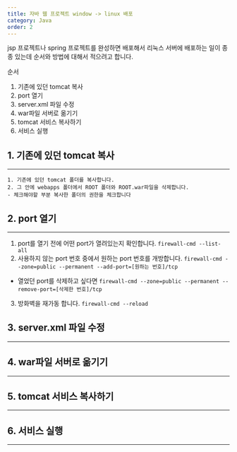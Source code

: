 ```yaml
---
title: 자바 웹 프로젝트 window -> linux 배포
category: Java
order: 2
---
```


jsp 프로젝트나 spring 프로젝트를 완성하면 배포해서 리눅스 서버에 배포하는 일이 종종 있는데 순서와 방법에 대해서 적으려고 합니다.  

순서
1. 기존에 있던 tomcat 복사  
2. port 열기
3. server.xml 파일 수정
4. war파일 서버로 옮기기
5. tomcat 서비스 복사하기 
6. 서비스 실행  



## 1. 기존에 있던 tomcat 복사  
- - -  
    1. 기존에 있던 tomcat 폴더를 복사합니다.
    2. 그 안에 webapps 폴더에서 ROOT 폴더와 ROOT.war파일을 삭제합니다.
    - 체크해야할 부분 복사한 폴더의 권한을 체크합니다



## 2. port 열기
- - -  
  1. port를 열기 전에 어떤 port가 열려있는지 확인합니다. 
  `
  firewall-cmd --list-all
  `
  2. 사용하지 않는 port 번호 중에서 원하는 port 번호를 개방합니다.
  `
  firewall-cmd --zone=public --permanent --add-port=[원하는 번호]/tcp
  `
  - 열었던 port를 삭제하고 싶다면
  `
  firewall-cmd --zone=public --permanent --remove-port=[삭제한 번호]/tcp
  `
  3. 방화벽을 재가동 합니다.
  `
  firewall-cmd --reload
  `



## 3. server.xml 파일 수정
- - -  



## 4. war파일 서버로 옮기기
- - -  



## 5. tomcat 서비스 복사하기 
- - -  



## 6. 서비스 실행  
- - -  

